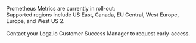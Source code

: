 <p class="info-box important no-title">
  <span class="bold">Prometheus Metrics are currently in roll-out:</SPAN> <br />Supported regions include US East, Canada, EU Central, West Europe, Europe, and West US 2.  <br /> <br />
  Contact your Logz.io Customer Success Manager to request early-access.
</p>
